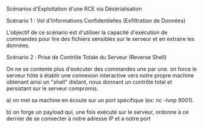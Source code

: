 Scénarios d'Exploitation d'une RCE via Désérialisation


Scénario 1 : Vol d'Informations Confidentielles (Exfiltration de Données)

L'objectif de ce scénario est d'utiliser la capacité d'exécution de commandes pour lire des fichiers sensibles sur le serveur et en extraire les données.


Scénario 2 : Prise de Contrôle Totale du Serveur (Reverse Shell)

On ne se contente plus d'exécuter des commandes une par une. on force le serveur hôte à établir une connexion interactive vers notre propre machine obtenant ainsi un "shell" distant, nous donnant un contrôle total et persistant sur le serveur compromis.

a) on met sa machine en écoute sur un port spécifique (ex: nc -lvnp 9001).

b) on forge un payload qui, une fois exécuté sur le serveur, ordonne à ce dernier de se connecter à notre adresse IP et a notre port 


